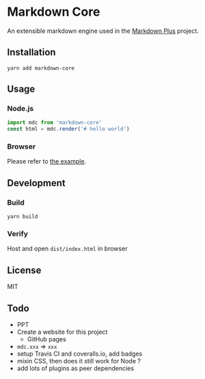 # Markdown Core

An extensible markdown engine used in the [Markdown Plus](https://github.com/tylingsoft/markdown-plus) project.


## Installation

```
yarn add markdown-core
```


## Usage

### Node.js

```javascript
import mdc from 'markdown-core'
const html = mdc.render('# hello world')
```

### Browser

Please refer to [the example](./dist).


## Development

### Build

```
yarn build
```

### Verify

Host and open `dist/index.html` in browser


## License

MIT


## Todo

- PPT
- Create a website for this project
    - GitHub pages
- `mdc.xxx` => `xxx`
- setup Travis CI and coveralls.io, add badges
- mixin CSS, then does it still work for Node ?
- add lots of plugins as peer dependencies
